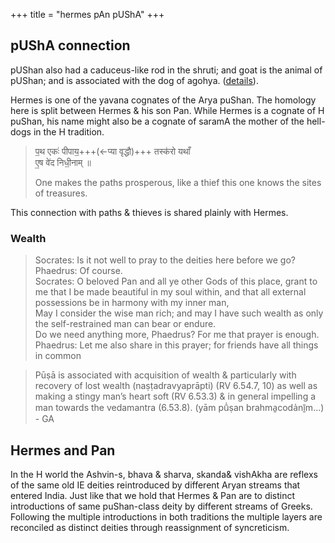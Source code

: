 +++
title = "hermes pAn pUShA"
+++

## pUShA connection 
pUShan also had a caduceus-like rod in the shruti; and goat is the animal of pUShan; and is associated with the dog of agohya. ([details](/devaH/AryaH/hindukaH/classes/AdityAH/meta/articles/MT_lekhAH/pUShan-goat-dog/)).

Hermes is one of the yavana cognates of the Arya puShan. The homology here is split between Hermes & his son Pan. While Hermes is a cognate of H puShan, his name might also be a cognate of saramA the mother of the hell-dogs in the H tradition. 


> प॒थ एकः॑ पीपाय॒+++(←प्या वृद्धौ)+++ तस्क॑रो यथाँ  
ए॒ष वे॑द निधी॒नाम् ॥
>
> One makes the paths prosperous, like a thief this one knows the sites of treasures.

This connection with paths & thieves is shared plainly with Hermes.

### Wealth
> Socrates: Is it not well to pray to the deities here before we go?  
Phaedrus: Of course.  
Socrates: O beloved Pan and all ye other Gods of this place, grant to me that I be made beautiful in my soul within, and that all external possessions be in harmony with my inner man,  
> May I consider the wise man rich; and may I have such wealth as only the self-restrained man can bear or endure.  
> Do we need anything more, Phaedrus? For me that prayer is enough.  
Phaedrus: Let me also share in this prayer; for friends have all things in common


> Pūṣā is associated with acquisition of wealth & particularly with recovery of lost wealth (naṣṭadravyaprāpti) (RV 6.54.7, 10) as well as making a stingy man’s heart soft (RV 6.53.3) & in general impelling a man towards the vedamantra (6.53.8). (yām pū̍ṣan brahma̱coda̍nī̱m...) - GA

## Hermes and Pan
In the H world the Ashvin-s, bhava & sharva, skanda& vishAkha are reflexs of the same old IE deities reintroduced by different Aryan streams that entered India. Just like that we hold that Hermes & Pan are to distinct introductions of same puShan-class deity by different streams of Greeks. Following the multiple introductions in both traditions the multiple layers are reconciled as distinct deities through reassignment of syncreticism.